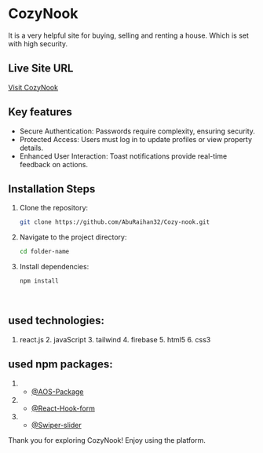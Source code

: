 
# CozyNook 
It is a very helpful site for buying, selling and renting a house. Which is set with high security.

## Live Site URL

[Visit CozyNook](https://th-assignment-8ec1b.web.app/)


## Key features
- Secure Authentication: Passwords require complexity, ensuring security.
- Protected Access: Users must log in to update profiles or view property details.
- Enhanced User Interaction: Toast notifications provide real-time feedback on actions.


 
## Installation Steps

1. Clone the repository:
    ```sh
    git clone https://github.com/AbuRaihan32/Cozy-nook.git
    ```
2. Navigate to the project directory:
    ```sh
    cd folder-name
    ```
3. Install dependencies:
    ```sh
    npm install
    ```
 
 <br/>

## used technologies:
   1. react.js     2. javaScript    3. tailwind     4. firebase     5. html5    6. css3


## used npm packages:
1. - [@AOS-Package](https://www.npmjs.com/package/aos) 
2. - [@React-Hook-form](https://react-hook-form.com/) 
3. - [@Swiper-slider](https://swiperjs.com/)

Thank you for exploring CozyNook! Enjoy using the platform.
